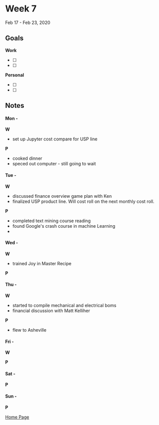# Week 7
Feb 17 - Feb 23, 2020

## Goals

**Work**

- [ ]
- [ ]

**Personal**

- [ ]
- [ ]


## Notes

#### Mon -  ####

**W**

- set up Jupyter cost compare for USP line

**P**

- cooked dinner
- speced out computer - still going to wait

#### Tue -  ####

**W**

- discussed finance overview game plan with Ken
- finalized USP product line.  Will cost roll on the next monthly cost roll.

**P**

- completed text mining course reading
- found Google's crash course in machine Learning
- 

#### Wed -  ####

**W**

- trained Joy in Master Recipe

**P**



#### Thu -  ####

**W**

- started to compile mechanical and electrical boms
- financial discussion with Matt Kelliher

**P**

- flew to Asheville

#### Fri -  ####

**W**



**P**

#### Sat -  ####

**P**

#### Sun -  ####

**P**


[Home Page](https://ch3ck3rs.github.io/Goals)

